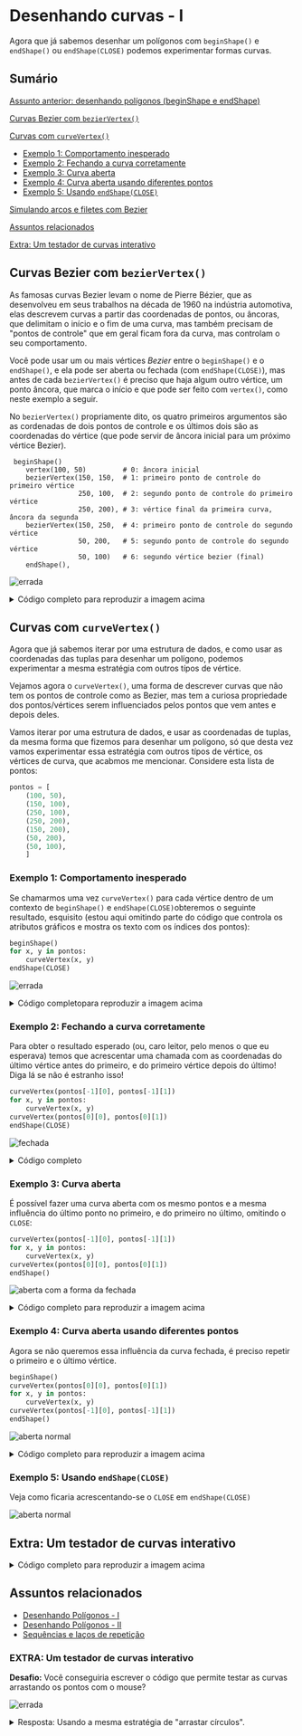 
# Desenhando curvas - I

Agora que já sabemos desenhar um polígonos com `beginShape()` e `endShape()` ou `endShape(CLOSE)` podemos experimentar formas curvas.

## Sumário
[Assunto anterior: desenhando polígonos (beginShape e endShape)](poligonos_2)

[Curvas Bezier com `bezierVertex()`](curvas.html#curvas-bezier-com-beziervertex)

[Curvas com `curveVertex()`](curvas.html#curvas-com-curvevertex)
- [Exemplo 1: Comportamento inesperado](curvas.html#curvas-com-curvevertex#exemplo-1-comportamento-inesperado)
- [Exemplo 2: Fechando a curva corretamente](curvas.html#curvas-com-curvevertex#exemplo-2-fechando-a-curva-corretamente)
- [Exemplo 3: Curva aberta](curvas.html#curvas-com-curvevertex#exemplo-3-curva-aberta)
- [Exemplo 4: Curva aberta usando diferentes pontos](curvas.html#curvas-com-curvevertex#exemplo-4-curva-aberta-usando-diferentes-pontos)
- [Exemplo 5: Usando `endShape(CLOSE)`](curvas.html#curvas-com-curvevertex#exemplo-5-usando-`endShape(CLOSE)`)

[Simulando arcos e filetes com Bezier](curvas.html#simulando-arcos-e-filetes-com-bezier)

[Assuntos relacionados](curvas.html#assuntos-relacionados)

[Extra: Um testador de curvas interativo](curvas.html#extra-um-testador-de-curvas-interativo)

## Curvas Bezier com `bezierVertex()`

As famosas curvas Bezier levam o nome de Pierre Bézier, que as desenvolveu em seus trabalhos na década de 1960 na indústria automotiva, elas descrevem curvas a partir das coordenadas de pontos, ou âncoras, que delimitam o início e o fim de uma curva, mas também precisam de "pontos de controle" que em geral ficam fora da curva, mas controlam o seu comportamento.

Você pode usar um ou mais vértices *Bezier* entre o `beginShape()` e o `endShape()`, e ela pode ser aberta ou fechada (com `endShape(CLOSE)`), mas antes de cada `bezierVertex()` é preciso que haja algum outro vértice, um ponto âncora, que marca o início e que pode ser feito com `vertex()`, como neste exemplo a seguir.

No `bezierVertex()` propriamente dito, os quatro primeiros argumentos são as cordenadas de dois pontos de controle e os últimos dois são as coordenadas do vértice (que pode servir de âncora inicial para um próximo vértice Bezier).

```
 beginShape()
    vertex(100, 50)         # 0: âncora inicial 
    bezierVertex(150, 150,  # 1: primeiro ponto de controle do primeiro vértice
                 250, 100,  # 2: segundo ponto de controle do primeiro vértice
                 250, 200), # 3: vértice final da primeira curva, âncora da segunda
    bezierVertex(150, 250,  # 4: primeiro ponto de controle do segundo vértice
                 50, 200,   # 5: segundo ponto de controle do segundo vértice
                 50, 100)   # 6: segundo vértice bezier (final)
    endShape(),
```

![errada](assets/curve_bezier.png)

<details>
<summary>Código completo para reproduzir a imagem acima</summary>
<pre>

pontos = [
    (100, 50),          
    (150, 150),
    (250, 100),
    (250, 200),
    (150, 250),
    (50, 200),
    (50, 100),
    ] 

 def setup():
    size(300, 300)

def draw():
    background(100)
    strokeWeight(3)
    stroke(0)
    noFill()
    
    beginShape()
    vertex(100, 50)          
    bezierVertex(150, 150,  
                    250, 100,  
                    250, 200), 
    bezierVertex(150, 250,  
                    50, 200,   
                    50, 100)
    endShape()
    strokeWeight(1)
    for i, ponto in enumerate(pontos):
        x, y = ponto
        fill(255)
        ellipse(x, y, 5, 5)
        t = "{}: {:03}, {:03}".format(i, x, y) 
        text(t, x+5, y-5) 

</pre>
</details> 

## Curvas com `curveVertex()`

Agora que já sabemos iterar por uma estrutura de dados, e como usar as coordenadas das tuplas para desenhar um polígono, podemos experimentar a mesma estratégia com outros típos de vértice. 

Vejamos agora o `curveVertex()`, uma forma de descrever curvas que não tem os pontos de controle como as Bezier, mas tem a curiosa propriedade dos pontos/vértices serem influenciados pelos pontos que vem antes e depois deles.

Vamos iterar por uma estrutura de dados, e usar as coordenadas de tuplas, da mesma forma que fizemos para desenhar um polígono, só que desta vez vamos experimentar essa estratégia com outros típos de vértice, os vértices de curva, que acabmos me mencionar. Considere esta lista de pontos:


```python
pontos = [
    (100, 50),          
    (150, 100),
    (250, 100),
    (250, 200),
    (150, 200),
    (50, 200),
    (50, 100),
    ]  
```

### Exemplo 1: Comportamento inesperado

Se chamarmos uma vez `curveVertex()` para cada vértice dentro de um contexto de `beginShape()` e `endShape(CLOSE)`obteremos o seguinte resultado, esquisito (estou aqui omitindo parte do código que controla os atributos gráficos e mostra os texto com os índices dos pontos):

```python
beginShape()
for x, y in pontos:
    curveVertex(x, y)
endShape(CLOSE)
```

![errada](assets/curve_wrong.png)

<details>
<summary>Código completopara reproduzir a imagem acima</summary>
 
 <pre>
 pontos = [
    (100, 50),          
    (150, 100),
    (250, 100),
    (250, 200),
    (150, 200),
    (50, 200),
    (50, 100),
    ]

def setup():
    size(300, 300)
    
def draw():
    background(100)
    strokeWeight(3)
    stroke(0)
    noFill()
    
    beginShape()
    for x, y in pontos:
        curveVertex(x, y)
    endShape(CLOSE)
    strokeWeight(1)
    for i, ponto in enumerate(pontos):
        x, y = ponto
        fill(255)
        ellipse(x, y, 5, 5)
        text(i, x+5, y-5)
</pre>
</details>

### Exemplo 2: Fechando a curva corretamente

Para obter o resultado esperado (ou, caro leitor, pelo menos o que eu esperava) temos que acrescentar uma chamada com as coordenadas do último vértice antes do primeiro, e do primeiro vértice depois do último! Diga lá se não é estranho isso!

```python
curveVertex(pontos[-1][0], pontos[-1][1])
for x, y in pontos:
    curveVertex(x, y)
curveVertex(pontos[0][0], pontos[0][1])
endShape(CLOSE)
```

![fechada](assets/curve_closed_smooth.png)

<details>
<summary>Código completo</summary>
 
 <pre>
pontos = [
    (100, 50),          
    (150, 100),
    (250, 100),
    (250, 200),
    (150, 200),
    (50, 200),
    (50, 100),
    ] 

def setup():
    size(300, 300)
    
def draw():
    background(100)
    strokeWeight(3)
    stroke(0)
    noFill()

    beginShape()
    curveVertex(pontos[-1][0], pontos[-1][1])
    for x, y in pontos:
        curveVertex(x, y)
    curveVertex(pontos[0][0], pontos[0][1])
    endShape(CLOSE)
    strokeWeight(1)
    for i, ponto in enumerate(pontos):
        x, y = ponto
        fill(255)
        ellipse(x, y, 5, 5)
        text(i, x+5, y-5)

</pre>
</details>

### Exemplo 3: Curva aberta

É possível fazer uma curva aberta com os mesmo pontos e a mesma influência do último ponto no primeiro, e do primeiro no último, omitindo o `CLOSE`:

```python
curveVertex(pontos[-1][0], pontos[-1][1])
for x, y in pontos:
    curveVertex(x, y)
curveVertex(pontos[0][0], pontos[0][1])
endShape()
```

![aberta com a forma da fechada](assets/curve_smooth.png)

<details>
<summary>Código completo para reproduzir a imagem acima</summary>
<pre>
pontos = [
    (100, 50),          
    (150, 100),
    (250, 100),
    (250, 200),
    (150, 200),
    (50, 200),
    (50, 100),
    ] 

def setup():
    size(600, 600)
    
def draw():
    background(100)
    strokeWeight(3)
    stroke(0)
    noFill()

    beginShape()
    curveVertex(pontos[-1][0], pontos[-1][1])
    for x, y in pontos:
        curveVertex(x, y)
    curveVertex(pontos[0][0], pontos[0][1])
    endShape()
    strokeWeight(1)
    for i, ponto in enumerate(pontos):
        x, y = ponto
        fill(255)
        ellipse(x, y, 5, 5)
        text(i, x+5, y-5)
        
</pre>
</details>
 


### Exemplo 4: Curva aberta usando diferentes pontos

Agora se não queremos essa influência da curva fechada, é preciso repetir o primeiro e o último vértice.

```python
beginShape()
curveVertex(pontos[0][0], pontos[0][1])   
for x, y in pontos:
    curveVertex(x, y)
curveVertex(pontos[-1][0], pontos[-1][1])
endShape()
```

![aberta normal](assets/curve.png)

<details>
<summary>Código completo para reproduzir a imagem acima</summary>
<pre>
pontos = [
    (100, 50),          
    (150, 100),
    (250, 100),
    (250, 200),
    (150, 200),
    (50, 200),
    (50, 100),
    ] 

def setup():
    size(600, 600)
    
def draw():
    background(100)
    strokeWeight(3)
    stroke(0)
    noFill()

    beginShape()
    curveVertex(pontos[0][0], pontos[0][1])
    for x, y in pontos:
        curveVertex(x, y)
    curveVertex(pontos[-1][0], pontos[-1][1])
    endShape()
    strokeWeight(1)
    for i, ponto in enumerate(pontos):
        x, y = ponto
        fill(255)
        ellipse(x, y, 5, 5)
        text(i, x+5, y-5)
</pre>
</details>


### Exemplo 5: Usando `endShape(CLOSE)`

Veja como ficaria acrescentando-se o `CLOSE` em `endShape(CLOSE)`

![aberta normal](assets/curve_closed.png)

## Extra: Um testador de curvas interativo

<details>
<summary>Código completo para reproduzir a imagem acima</summary>
<pre>
pontos = [
    (100, 50),          
    (150, 100),
    (250, 100),
    (250, 200),
    (150, 200),
    (50, 200),
    (50, 100),
    ] 

def setup():
    size(600, 600)
    
def draw():
    background(100)
    strokeWeight(3)
    stroke(0)
    noFill()

    beginShape()
    curveVertex(pontos[0][0], pontos[0][1])
    for x, y in pontos:
        curveVertex(x, y)
    curveVertex(pontos[-1][0], pontos[-1][1])
    endShape(CLOSE)
    strokeWeight(1)
    for i, ponto in enumerate(pontos):
        x, y = ponto
        fill(255)
        ellipse(x, y, 5, 5)
        text(i, x+5, y-5)
</pre>
</details>

## Assuntos relacionados

- [Desenhando Polígonos - I](poligonos_1.md)
- [Desenhando Polígonos - II](poligonos_2.md)
- [Sequências e laços de repetição](lacos_py.md)

### EXTRA: Um testador de curvas interativo

**Desafio:** Você conseguiria escrever o código que permite testar as curvas arrastando os pontos com o mouse?

![errada](assets/curves_animate.gif)

<details>    
<summary>Resposta: Usando a mesma estratégia de "arrastar círculos".</summary>
<pre>
arrastando = None

pontos = [ 
    (100, 50),
    (150, 100), 
    (250, 100),
    (250, 200), 
    (150, 200), 
    (50, 200), 
    (50, 100)] 
    
def setup(): 
    size(300, 300) 

def draw(): 
    background(100) 
    strokeWeight(3) 
    stroke(0) 
    noFill() 
    
    beginShape() 
    global pontos
    global arrastando
    curveVertex(pontos[-1][0], pontos[-1][1])
    for x, y in pontos: 
        curveVertex(x, y) 
    curveVertex(pontos[0][0], pontos[0][1]) 
    endShape(CLOSE) 
    strokeWeight(1) 
    for i, ponto in enumerate(pontos): 
        x, y = ponto 
        if i == arrastando: 
            fill(200, 0, 0)             
        else:
            fill(255)
        ellipse(x, y, 5, 5) 
        t = "{}: {:03}, {:03}".format(i, x, y)
        text(t, x + 5, y - 5) 
    
def mousePressed():            # quando um botão do mouse é apertado 
    global arrastando 
    for i, ponto in enumerate(pontos): 
        x, y = ponto
        dist_mouse_ponto = dist(mouseX, mouseY, x, y) 
        if dist_mouse_ponto < 10: 
            arrastando = i 
            break # encerra o laço 

def mouseReleased(): 
    # quando um botão do mouse é solto 
    global arrastando 
    arrastando = None 
        
def mouseDragged():
     # quando o mouse é movido apertado 
     global pontos
     global arrastando
     if arrastando is not None: 
        x, y = pontos[arrastando] 
        x += mouseX - pmouseX 
        y += mouseY - pmouseY 
        pontos[arrastando] = (x, y)

</pre>
</details>
